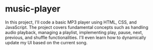 # music-player
In this project, I'll code a basic MP3 player using HTML, CSS, and JavaScript. The project covers fundamental concepts such as handling audio playback, managing a playlist, implementing play, pause, next, previous, and shuffle functionalities. I'll even learn how to dynamically update my UI based on the current song.

